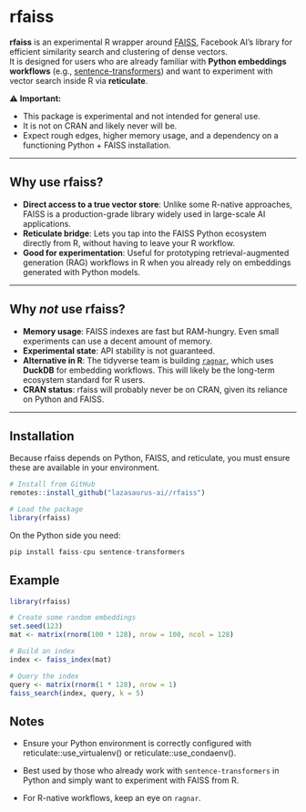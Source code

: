 # rfaiss


**rfaiss** is an experimental R wrapper around [FAISS](https://github.com/facebookresearch/faiss), Facebook AI’s library for efficient similarity search and clustering of dense vectors.  
It is designed for users who are already familiar with **Python embeddings workflows** (e.g., [sentence-transformers](https://www.sbert.net/)) and want to experiment with vector search inside R via **reticulate**.  

⚠️ **Important:**  
- This package is experimental and not intended for general use.  
- It is not on CRAN and likely never will be.  
- Expect rough edges, higher memory usage, and a dependency on a functioning Python + FAISS installation.  

---

## Why use rfaiss?  

- **Direct access to a true vector store**: Unlike some R-native approaches, FAISS is a production-grade library widely used in large-scale AI applications.  
- **Reticulate bridge**: Lets you tap into the FAISS Python ecosystem directly from R, without having to leave your R workflow.  
- **Good for experimentation**: Useful for prototyping retrieval-augmented generation (RAG) workflows in R when you already rely on embeddings generated with Python models.  

---

## Why *not* use rfaiss?  

- **Memory usage**: FAISS indexes are fast but RAM-hungry. Even small experiments can use a decent amount of memory.  
- **Experimental state**: API stability is not guaranteed.  
- **Alternative in R**: The tidyverse team is building [`ragnar`](https://ragnar.tidyverse.org/), which uses **DuckDB** for embedding workflows. This will likely be the long-term ecosystem standard for R users.  
- **CRAN status**: rfaiss will probably never be on CRAN, given its reliance on Python and FAISS.  

---

## Installation  

Because rfaiss depends on Python, FAISS, and reticulate, you must ensure these are available in your environment.  

```r
# Install from GitHub
remotes::install_github("lazasaurus-ai//rfaiss")

# Load the package
library(rfaiss)
```

On the Python side you need:

```python
pip install faiss-cpu sentence-transformers
```

## Example 

```r
library(rfaiss)

# Create some random embeddings
set.seed(123)
mat <- matrix(rnorm(100 * 128), nrow = 100, ncol = 128)

# Build an index
index <- faiss_index(mat)

# Query the index
query <- matrix(rnorm(1 * 128), nrow = 1)
faiss_search(index, query, k = 5)

```


## Notes

* Ensure your Python environment is correctly configured with reticulate::use_virtualenv() or reticulate::use_condaenv().

* Best used by those who already work with `sentence-transformers` in Python and simply want to experiment with FAISS from R.

* For R-native workflows, keep an eye on `ragnar`.

